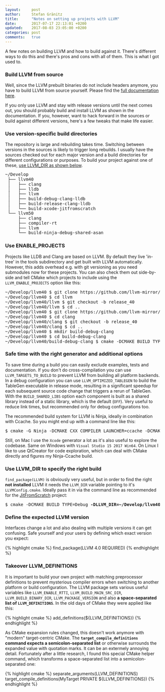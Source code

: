 ```yaml
---
layout:     post
author:     Stefan Gränitz
title:      "Notes on setting up projects with LLVM"
date:       2017-07-17 22:13:01 +0200
updated:    2017-08-03 23:05:00 +0200
categories: post
comments:   true
--- 
```

A few notes on building LLVM and how to build against it. There's different ways to do this and there's pros and cons with all of them. This is what I got used to.

### Build LLVM from source

Well, since the LLVM prebuilt binaries do not include headers anymore, you have to build LLVM from source yourself. Please find the [full documentation here](http://llvm.org/docs/CMake.html).

If you only use LLVM and stay with release versions until the next comes out, you should probably build and install LLVM as shown in the documentation. If you, however, want to hack forward in the sources or build against different versions, here's a few tweaks that make life easier.

### Use version-specific build directories

The repository is large and rebuilding takes time. Switching between versions in the sources is likely to trigger long rebuilds. I usually have the sources checked out for each major version and a build directories for different configurations or purposes. To build your project against one of these, [use LLVM_DIR as shown below](#use-llvm_dir-to-specify-the-right-build).

<pre style="line-height: 1.125em;">
~/Develop
 ├── llvm40
 │   ├── clang
 │   ├── lldb
 │   ├── llvm
 │   ├── build-debug-clang-lldb
 │   ├── build-release-clang-lldb
 │   └── build-xcode-jitfromscratch
 └── llvm50
     ├── clang
     ├── compiler-rt
     ├── llvm
     └── build-ninja-debug-shared-asan
</pre>

### Use ENABLE_PROJECTS

Projects like LLDB and Clang are based on LLVM. By default they live 'in-tree' in the tools subdirectory and get built with LLVM automatically. However, this adds overhead e.g. with git versioning as you need submodules now for these projects. You can also check them out side-by-side and tell CMake which projects to include using the `LLVM_ENABLE_PROJECTS` option like this:

<pre>
~/Develop/llvm40 $ git clone https://github.com/llvm-mirror/llvm llvm
~/Develop/llvm40 $ cd llvm
~/Develop/llvm40/llvm $ git checkout -b release_40
~/Develop/llvm40/llvm $ cd ..
~/Develop/llvm40 $ git clone https://github.com/llvm-mirror/clang clang
~/Develop/llvm40 $ cd clang
~/Develop/llvm40/clang $ git checkout -b release_40
~/Develop/llvm40/clang $ cd ..
~/Develop/llvm40 $ mkdir build-debug-clang
~/Develop/llvm40 $ cd build-debug-clang
~/Develop/llvm40/build-debug-clang $ cmake -DCMAKE_BUILD_TYPE=Debug <b>-DLLVM_ENABLE_PROJECTS=clang</b> ../llvm
</pre>

### Safe time with the right generator and additional options

To save time during a build you can easily exclude examples, tests and documentation. If you don't do cross-compilation you can use `LLVM_TARGETS_TO_BUILD` to prevent LLVM from building all platform backends. In a debug configuration you can use `LLVM_OPTIMIZED_TABLEGEN` to build the TableGen executable in release mode, resulting in a significant speedup for each subsequent source code change that triggers a rerun of TableGen. With the `BUILD_SHARED_LIBS` option each component is built as a shared library instead of a static library, which is the default (`OFF`). Very useful to reduce link times, but recommended only for debug configurations too.

The recommended build system for LLVM is Ninja, ideally in combination with Ccache. So you might end up with a command line like this:

<pre>
$ cmake -G Ninja -DCMAKE_CXX_COMPILER_LAUNCHER=ccache -DCMAKE_BUILD_TYPE=Debug -DBUILD_SHARED_LIBS=ON -DLLVM_OPTIMIZED_TABLEGEN=ON -DLLVM_TARGETS_TO_BUILD=host -DLLVM_INCLUDE_EXAMPLES=OFF -DLLVM_INCLUDE_TESTS=OFF -DLLVM_INCLUDE_DOCS=OFF ../llvm
</pre>

Still, on Mac I use the `Xcode` generator a lot as it's also useful to explore the codebase. Same on Windows with `Visual Studio 15 2017 Win64`. On Linux I like to use QtCreator for code exploration, which can deal with CMake directly and figures my Ninja-Ccache build.

### Use LLVM_DIR to specify the right build

`find_package(LLVM)` is obviously very useful, but in order to find the right **not installed** LLVM it needs the `LLVM_DIR` variable pointing to it's `LLVMConfig.cmake`. Ideally pass it in via the command line as recommended for the [JitFromScratch](https://github.com/weliveindetail/JitFromScratch) project:

<pre>
$ cmake -DCMAKE_BUILD_TYPE=Debug <b>-DLLVM_DIR=~/Develop/llvm40/build-debug-clang/lib/cmake/llvm</b> ../JitFromScratch
</pre>

### Define the expected LLVM version

Interfaces change a lot and also dealing with multiple versions it can get confusing. Safe yourself and your users by defining which exact version you expect:

{% highlight cmake %}
find_package(LLVM 4.0 REQUIRED)
{% endhighlight %}

### Takeover LLVM_DEFINITIONS

It is important to build your own project with matching preprocessor definitions to prevent mysterious compiler errors when switching to another platform or build configuration. The LLVM package sets various useful variables like `LLVM_ENABLE_RTTI`, `LLVM_BUILD_MAIN_SRC_DIR`, `LLVM_BUILD_BINARY_DIR`, `LLVM_PACKAGE_VERSION` and also <b>a space-separated list of `LLVM_DEFINITIONS`</b>. In the old days of CMake they were applied like this:

{% highlight cmake %}
add_definitions(${LLVM_DEFINITIONS})
{% endhighlight %}

As CMake expansion rules changed, this doesn't work anymore with "modern" target-centric CMake. The <b>`target_compile_definitions` command expects a semicolon-separated list</b> or otherwise surrounds the expanded value with quotation marks. It can be an extermely annoying detail. Fortunately after a little research, I found this special CMake helper command, which transforms a space-separated list into a semicolon-separated one:

{% highlight cmake %}
separate_arguments(LLVM_DEFINITIONS)
target_compile_definitions(MyTarget PRIVATE ${LLVM_DEFINITIONS}) 
{% endhighlight %}
